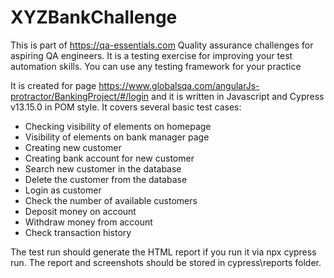 # XYZBankChallenge
This is part of https://qa-essentials.com Quality assurance challenges for aspiring QA engineers. It is a testing exercise for improving your test automation skills. You can use any testing framework for your practice

It is created for page https://www.globalsqa.com/angularJs-protractor/BankingProject/#/login and it is written in Javascript and Cypress v13.15.0 in POM style.
It covers several basic test cases:
 - Checking visibility of elements on homepage
 - Visibility of elements on bank manager page
 - Creating new customer
 - Creating bank account for new customer
 - Search new customer in the database
 - Delete the customer from the database
 - Login as customer
 - Check the number of available customers
 - Deposit money on account
 - Withdraw money from account
 - Check transaction history

The test run should generate the HTML report if you run it via npx cypress run. The report and screenshots should be stored in cypress\reports folder. 
